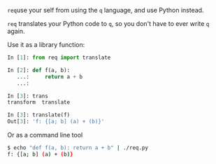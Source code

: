 `req`use your self from using the `q` language, and use Python instead.


`req` translates your Python code to `q`, so you don't have to ever write `q`
again.


Use it as a library function:

```python
In [1]: from req import translate

In [2]: def f(a, b):
   ...:     return a + b
   ...:

In [3]: trans
transform  translate

In [3]: translate(f)
Out[3]: 'f: {[a; b] (a) + (b)}'
```

Or as a command line tool


```sh
$ echo "def f(a, b): return a + b" | ./req.py                                                                                
f: {[a; b] (a) + (b)}
```
